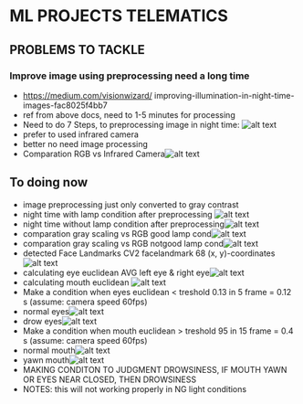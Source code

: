 # ML PROJECTS TELEMATICS

## PROBLEMS TO TACKLE
### Improve image using preprocessing need a long time
- https://medium.com/visionwizard/ improving-illumination-in-night-time-images-fac8025f4bb7
- ref from above docs, need to 1-5 minutes for processing
- Need to do 7 Steps, to preprocessing image in night time:
  ![alt text](image-1.png)
- prefer to used infrared camera
- better no need image processing
- Comparation RGB vs Infrared Camera![alt text](IRCamera_VS_RGB.png)

## To doing now
- image preprocessing just only converted to gray contrast
- night time with lamp condition after preprocessing ![alt text](image-2.png)
- night time without lamp condition after preprocessing![alt text](image-4.png)
- comparation gray scaling vs RGB good lamp cond![alt text](image-5.png)
- comparation gray scaling vs RGB notgood lamp cond![alt text](image-6.png)
- detected Face Landmarks CV2 facelandmark 68 (x, y)-coordinates![alt text](image-8.png)
- calculating eye euclidean AVG left eye & right eye![alt text](image-7.png)
- calculating mouth euclidean ![alt text](image-9.png)
- Make a condition when eyes euclidean < treshold 0.13 in 5 frame = 0.12 s (assume: camera speed 60fps)
- normal eyes![alt text](image-3.png)
- drow eyes![alt text](image-11.png)
- Make a condition when mouth euclidean > treshold 95 in 15 frame = 0.4 s (assume: camera speed 60fps) 
- normal mouth![alt text](image-12.png)
- yawn mouth![alt text](image-13.png)
- MAKING CONDITON TO JUDGMENT DROWSINESS, IF MOUTH YAWN OR EYES NEAR CLOSED, THEN DROWSINESS
- NOTES: this will not working properly in NG light conditions